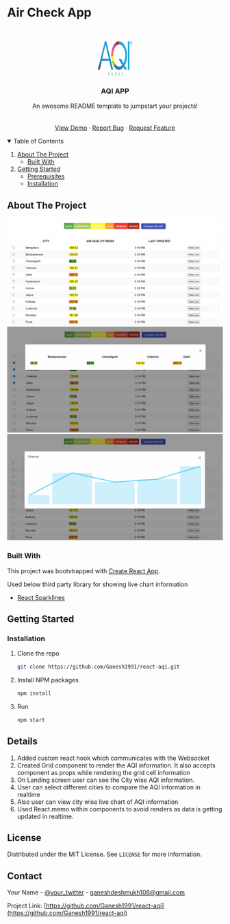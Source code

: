 # Air Check App

<br />
<p align="center">
  <a href="https://github.com/Ganesh1991/react-aqi">
    <img src="images/logo.png" alt="Logo" width="80" height="80">
  </a>

  <h3 align="center">AQI APP</h3>

  <p align="center">
    An awesome README template to jumpstart your projects!
    <br />
    <br />
    <br />
    <a href="https://react-aqi.vercel.app/">View Demo</a>
    ·
    <a href="https://github.com/Ganesh1991/react-aqi/issues">Report Bug</a>
    ·
    <a href="https://github.com/Ganesh1991/react-aqi/issues">Request Feature</a>
  </p>
</p>

<!-- TABLE OF CONTENTS -->
<details open="open">
  <summary>Table of Contents</summary>
  <ol>
    <li>
      <a href="#about-the-project">About The Project</a>
      <ul>
        <li><a href="#built-with">Built With</a></li>
      </ul>
    </li>
    <li>
      <a href="#getting-started">Getting Started</a>
      <ul>
        <li><a href="#prerequisites">Prerequisites</a></li>
        <li><a href="#installation">Installation</a></li>
      </ul>
    </li>
  </ol>
</details>

<!-- ABOUT THE PROJECT -->

## About The Project

![Landing Page](images/LandingPage.png "App Landing Page")
![Comparison Feature](images/compareFeature.png "City wise AQI Comparison feature Page")
![Live Tracking Feature](images/livetracking.png "Live city AQI tracking")

### Built With

This project was bootstrapped with [Create React App](https://github.com/facebook/create-react-app).

Used below third party library for showing live chart information

- [React Sparklines](https://www.npmjs.com/package/react-sparklines)

<!-- GETTING STARTED -->

## Getting Started

### Installation

1. Clone the repo
   ```sh
   git clone https://github.com/Ganesh1991/react-aqi.git
   ```
2. Install NPM packages
   ```sh
   npm install
   ```
3. Run
   ```sh
   npm start
   ```
   <!-- USAGE EXAMPLES -->

## Details

1. Added custom react hook which communicates with the Websocket
2. Created Grid component to render the AQI information. It also accepts component as props while rendering the grid cell information
3. On Landing screen user can see the City wise AQI information.
4. User can select different cities to compare the AQI information in realtime
5. Also user can view city wise live chart of AQI information
6. Used React.memo within components to avoid renders as data is getting updated in realtime.

<!-- LICENSE -->

## License

Distributed under the MIT License. See `LICENSE` for more information.

<!-- CONTACT -->

## Contact

Your Name - [@your_twitter](https://twitter.com/Ganesh_SD) - ganeshdeshmukh108@gmail.com

Project Link: [https://github.com/Ganesh1991/react-aqi](https://github.com/Ganesh1991/react-aqi)
